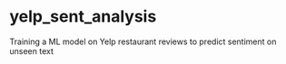 # yelp_sent_analysis
Training a ML model on Yelp restaurant reviews to predict sentiment on unseen text
